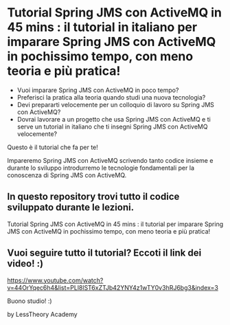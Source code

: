 # Tutorial Spring JMS con ActiveMQ in 45 mins : il tutorial in italiano per imparare Spring JMS con ActiveMQ in pochissimo tempo, con meno teoria e più pratica! 

- Vuoi imparare Spring JMS con ActiveMQ in poco tempo? 
- Preferisci la pratica alla teoria quando studi una nuova tecnologia?
- Devi prepararti velocemente per un colloquio di lavoro su Spring JMS con ActiveMQ? 
- Dovrai lavorare a un progetto che usa Spring JMS con ActiveMQ e ti serve un tutorial in italiano che ti insegni Spring JMS con ActiveMQ velocemente?

Questo è il tutorial che fa per te!

Impareremo Spring JMS con ActiveMQ scrivendo tanto codice insieme e durante lo sviluppo introdurremo le tecnologie fondamentali per la conoscenza di Spring JMS con ActiveMQ.

## In questo repository trovi tutto il codice sviluppato durante le lezioni.

Tutorial Spring JMS con ActiveMQ in 45 mins : il tutorial per imparare Spring JMS con ActiveMQ in pochissimo tempo, con meno teoria e più pratica! 

## Vuoi seguire tutto il tutorial? Eccoti il link dei video! :) 
https://www.youtube.com/watch?v=44OrYqec6h4&list=PLl8lST6xZTJb42YNY4z1wTY0v3hRJ6bg3&index=3

Buono studio! :)

by LessTheory Academy
